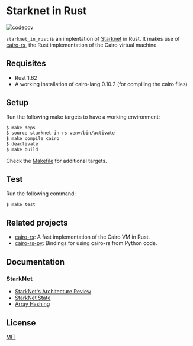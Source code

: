 # Starknet in Rust
[![codecov](https://codecov.io/github/lambdaclass/starknet_in_rust/branch/main/graph/badge.svg?token=98QY5B0VAR)](https://codecov.io/gh/lambdaclass/starknet_in_rust)

`starknet_in_rust` is an implentation of [Starknet](https://github.com/starkware-libs/cairo-lang/tree/master/src/starkware/starknet) in Rust.
It makes use of [cairo-rs](https://github.com/lambdaclass/cairo-rs), the Rust implementation of the Cairo virtual machine.

## Requisites
- Rust 1.62
- A working installation of cairo-lang 0.10.2 (for compiling the cairo files)

## Setup

Run the following make targets to have a working environment:
```bash
$ make deps
$ source starknet-in-rs-venv/bin/activate
$ make compile_cairo
$ deactivate
$ make build
```

Check the [Makefile](/Makefile) for additional targets.

## Test
Run the following command:
```bash
$ make test
```

## Related projects

- [cairo-rs](https://github.com/lambdaclass/cairo-rs): A fast implementation of the Cairo VM in Rust.
- [cairo-rs-py](https://github.com/lambdaclass/cairo-rs-py): Bindings for using cairo-rs from Python code.

## Documentation

### StarkNet
- [StarkNet's Architecture Review](https://david-barreto.com/starknets-architecture-review/)
- [StarkNet State](https://docs.starknet.io/documentation/architecture_and_concepts/State/starknet-state/)
- [Array Hashing](https://docs.starknet.io/documentation/architecture_and_concepts/Hashing/hash-functions/#array_hashing)

## License

[MIT](/LICENSE)
